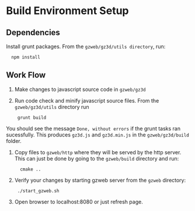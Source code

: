 Build Environment Setup
=======================

## Dependencies

Install grunt packages. From the `gzweb/gz3d/utils directory`, run:

      npm install

## Work Flow

1. Make changes to javascript source code in `gzweb/gz3d`

1. Run code check and minify javascript source files. From the `gzweb/gz3d/utils` directory run

        grunt build

You should see the message `Done, without errors` if the grunt tasks ran sucessfully. This produces `gz3d.js` and `gz3d.min.js` in the `gzweb/gz3d/build` folder.

1. Copy files to `gzweb/http` where they will be served by the http server. This can just be done by going to the `gzweb/build` directory and run:

         cmake ..

1. Verify your changes by starting gzweb server from the `gzweb` directory:

        ./start_gzweb.sh

1. Open browser to localhost:8080 or just refresh page.
